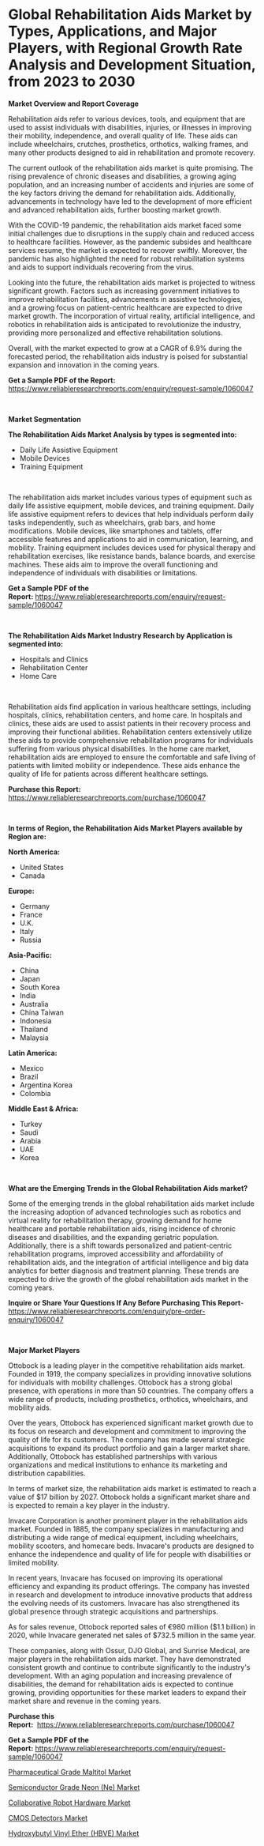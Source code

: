 <p><h1>Global Rehabilitation Aids Market by Types, Applications, and Major Players, with Regional Growth Rate Analysis and Development Situation, from 2023 to 2030</h1></p><p><strong>Market Overview and Report Coverage</strong></p>
<p><p>Rehabilitation aids refer to various devices, tools, and equipment that are used to assist individuals with disabilities, injuries, or illnesses in improving their mobility, independence, and overall quality of life. These aids can include wheelchairs, crutches, prosthetics, orthotics, walking frames, and many other products designed to aid in rehabilitation and promote recovery.</p><p>The current outlook of the rehabilitation aids market is quite promising. The rising prevalence of chronic diseases and disabilities, a growing aging population, and an increasing number of accidents and injuries are some of the key factors driving the demand for rehabilitation aids. Additionally, advancements in technology have led to the development of more efficient and advanced rehabilitation aids, further boosting market growth.</p><p>With the COVID-19 pandemic, the rehabilitation aids market faced some initial challenges due to disruptions in the supply chain and reduced access to healthcare facilities. However, as the pandemic subsides and healthcare services resume, the market is expected to recover swiftly. Moreover, the pandemic has also highlighted the need for robust rehabilitation systems and aids to support individuals recovering from the virus.</p><p>Looking into the future, the rehabilitation aids market is projected to witness significant growth. Factors such as increasing government initiatives to improve rehabilitation facilities, advancements in assistive technologies, and a growing focus on patient-centric healthcare are expected to drive market growth. The incorporation of virtual reality, artificial intelligence, and robotics in rehabilitation aids is anticipated to revolutionize the industry, providing more personalized and effective rehabilitation solutions.</p><p>Overall, with the market expected to grow at a CAGR of 6.9% during the forecasted period, the rehabilitation aids industry is poised for substantial expansion and innovation in the coming years.</p></p>
<p><strong>Get a Sample PDF of the Report:</strong> <a href="https://www.reliableresearchreports.com/enquiry/request-sample/1060047">https://www.reliableresearchreports.com/enquiry/request-sample/1060047</a></p>
<p>&nbsp;</p>
<p><strong>Market Segmentation</strong></p>
<p><strong>The Rehabilitation Aids Market Analysis by types is segmented into:</strong></p>
<p><ul><li>Daily Life Assistive Equipment</li><li>Mobile Devices</li><li>Training Equipment</li></ul></p>
<p>&nbsp;</p>
<p><p>The rehabilitation aids market includes various types of equipment such as daily life assistive equipment, mobile devices, and training equipment. Daily life assistive equipment refers to devices that help individuals perform daily tasks independently, such as wheelchairs, grab bars, and home modifications. Mobile devices, like smartphones and tablets, offer accessible features and applications to aid in communication, learning, and mobility. Training equipment includes devices used for physical therapy and rehabilitation exercises, like resistance bands, balance boards, and exercise machines. These aids aim to improve the overall functioning and independence of individuals with disabilities or limitations.</p></p>
<p><strong>Get a Sample PDF of the Report:</strong>&nbsp;<a href="https://www.reliableresearchreports.com/enquiry/request-sample/1060047">https://www.reliableresearchreports.com/enquiry/request-sample/1060047</a></p>
<p>&nbsp;</p>
<p><strong>The Rehabilitation Aids Market Industry Research by Application is segmented into:</strong></p>
<p><ul><li>Hospitals and Clinics</li><li>Rehabilitation Center</li><li>Home Care</li></ul></p>
<p>&nbsp;</p>
<p><p>Rehabilitation aids find application in various healthcare settings, including hospitals, clinics, rehabilitation centers, and home care. In hospitals and clinics, these aids are used to assist patients in their recovery process and improving their functional abilities. Rehabilitation centers extensively utilize these aids to provide comprehensive rehabilitation programs for individuals suffering from various physical disabilities. In the home care market, rehabilitation aids are employed to ensure the comfortable and safe living of patients with limited mobility or independence. These aids enhance the quality of life for patients across different healthcare settings.</p></p>
<p><strong>Purchase this Report:</strong>&nbsp; <a href="https://www.reliableresearchreports.com/purchase/1060047">https://www.reliableresearchreports.com/purchase/1060047</a></p>
<p>&nbsp;</p>
<p><strong>In terms of Region, the Rehabilitation Aids Market Players available by Region are:</strong></p>
<p>
    <p> <strong> North America: </strong>
        <ul>
            <li>United States</li>
            <li>Canada</li>
        </ul>
        </p> 
    <p> <strong> Europe: </strong>
        <ul>
            <li>Germany</li>
            <li>France</li>
            <li>U.K.</li>
            <li>Italy</li>
            <li>Russia</li>
        </ul>
        </p> 
    <p> <strong> Asia-Pacific: </strong>
        <ul>
            <li>China</li>
            <li>Japan</li>
            <li>South Korea</li>
            <li>India</li>
            <li>Australia</li>
            <li>China Taiwan</li>
            <li>Indonesia</li>
            <li>Thailand</li>
            <li>Malaysia</li>
        </ul>
        </p> 
    <p> <strong> Latin America: </strong>
        <ul>
            <li>Mexico</li>
            <li>Brazil</li>
            <li>Argentina Korea</li>
            <li>Colombia</li>
        </ul>
        </p> 
    <p> <strong> Middle East & Africa: </strong>
        <ul>
            <li>Turkey</li>
            <li>Saudi</li>
            <li>Arabia</li>
            <li>UAE</li>
            <li>Korea</li>
        </ul>
    </p>
    </p>
<p>&nbsp;</p>
<p><strong>What are the Emerging Trends in the Global Rehabilitation Aids market?</strong></p>
<p><p>Some of the emerging trends in the global rehabilitation aids market include the increasing adoption of advanced technologies such as robotics and virtual reality for rehabilitation therapy, growing demand for home healthcare and portable rehabilitation aids, rising incidence of chronic diseases and disabilities, and the expanding geriatric population. Additionally, there is a shift towards personalized and patient-centric rehabilitation programs, improved accessibility and affordability of rehabilitation aids, and the integration of artificial intelligence and big data analytics for better diagnosis and treatment planning. These trends are expected to drive the growth of the global rehabilitation aids market in the coming years.</p></p>
<p><strong>Inquire or Share Your Questions If Any Before Purchasing This Report</strong>- <a href="https://www.reliableresearchreports.com/enquiry/pre-order-enquiry/1060047">https://www.reliableresearchreports.com/enquiry/pre-order-enquiry/1060047</a></p>
<p>&nbsp;</p>
<p><strong>Major Market Players</strong></p>
<p><p>Ottobock is a leading player in the competitive rehabilitation aids market. Founded in 1919, the company specializes in providing innovative solutions for individuals with mobility challenges. Ottobock has a strong global presence, with operations in more than 50 countries. The company offers a wide range of products, including prosthetics, orthotics, wheelchairs, and mobility aids.</p><p>Over the years, Ottobock has experienced significant market growth due to its focus on research and development and commitment to improving the quality of life for its customers. The company has made several strategic acquisitions to expand its product portfolio and gain a larger market share. Additionally, Ottobock has established partnerships with various organizations and medical institutions to enhance its marketing and distribution capabilities.</p><p>In terms of market size, the rehabilitation aids market is estimated to reach a value of $17 billion by 2027. Ottobock holds a significant market share and is expected to remain a key player in the industry.</p><p>Invacare Corporation is another prominent player in the rehabilitation aids market. Founded in 1885, the company specializes in manufacturing and distributing a wide range of medical equipment, including wheelchairs, mobility scooters, and homecare beds. Invacare's products are designed to enhance the independence and quality of life for people with disabilities or limited mobility.</p><p>In recent years, Invacare has focused on improving its operational efficiency and expanding its product offerings. The company has invested in research and development to introduce innovative products that address the evolving needs of its customers. Invacare has also strengthened its global presence through strategic acquisitions and partnerships.</p><p>As for sales revenue, Ottobock reported sales of €980 million ($1.1 billion) in 2020, while Invacare generated net sales of $732.5 million in the same year.</p><p>These companies, along with Ossur, DJO Global, and Sunrise Medical, are major players in the rehabilitation aids market. They have demonstrated consistent growth and continue to contribute significantly to the industry's development. With an aging population and increasing prevalence of disabilities, the demand for rehabilitation aids is expected to continue growing, providing opportunities for these market leaders to expand their market share and revenue in the coming years.</p></p>
<p><strong>Purchase this Report:</strong>&nbsp;&nbsp;<a href="https://www.reliableresearchreports.com/purchase/1060047">https://www.reliableresearchreports.com/purchase/1060047</a></p>
<p></p>
<p><strong>Get a Sample PDF of the Report:</strong>&nbsp;<a href="https://www.reliableresearchreports.com/enquiry/request-sample/1060047">https://www.reliableresearchreports.com/enquiry/request-sample/1060047</a></p>
<p><p><a href="https://www.linkedin.com/pulse/pharmaceutical-grade-maltitol-market-share-amp-new-trends-2dftc/">Pharmaceutical Grade Maltitol Market</a></p><p><a href="https://www.linkedin.com/pulse/semiconductor-grade-neon-ne-market-size-share-amp-trends-1pf3c/">Semiconductor Grade Neon (Ne) Market</a></p><p><a href="https://github.com/mabutironaldo/Market-Research-Report-List-1/blob/main/collaborative-robot-hardware-market.md">Collaborative Robot Hardware Market</a></p><p><a href="https://medium.com/@albanamusaj1924/cmos-detectors-market-size-growth-forecast-2023-2030-2580196315de">CMOS Detectors Market</a></p><p><a href="https://github.com/lbird53714/Market-Research-Report-List-1/blob/main/hydroxybutyl-vinyl-ether-hbve-market.md">Hydroxybutyl Vinyl Ether (HBVE) Market</a></p></p>